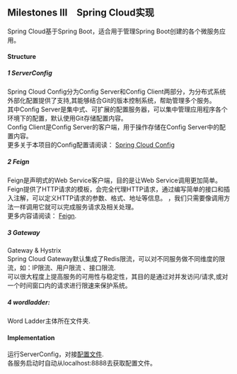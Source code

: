 ## Milestones Ⅲ　Spring Cloud实现

Spring Cloud基于Spring Boot，适合用于管理Spring Boot创建的各个微服务应用。

#### Structure

##### 1 ServerConfig
Spring Cloud Config分为Config Server和Config Client两部分，为分布式系统外部化配置提供了支持,其能够结合Git的版本控制系统，帮助管理多个服务。<br>
其中Config Server是集中式、可扩展的配置服务器，可以集中管理应用程序各个环境下的配置，默认使用Git存储配置内容。<br>
Config Client是Config Server的客户端，用于操作存储在Config Server中的配置内容。<br>
更多关于本项目的Config配置请阅读： [Spring Cloud Config](ServerConfig/readme.md)

##### 2 Feign
Feign是声明式的Web Service客户端，目的是让Web Service调用更加简单。<br>
Feign提供了HTTP请求的模板，会完全代理HTTP请求，通过编写简单的接口和插入注解，可以定义HTTP请求的参数、格式、地址等信息。
，我们只需要像调用方法一样调用它就可以完成服务请求及相关处理。<br>
更多内容请阅读： [Feign](Feign/readme.md).

##### 3 Gateway
Gateway & Hystrix <br>
Spring Cloud Gateway默认集成了Redis限流，可以对不同服务做不同维度的限流，如：IP限流、用户限流 、接口限流.<br>
可以很大程度上提高服务的可用性与稳定性，其目的是通过对并发访问/请求,或对一个时间窗口内的请求进行限速来保护系统。

##### 4 wordladder:
Word Ladder主体所在文件夹.

#### Implementation
运行ServerConfig，对接[配置文件](https://github.com/llIllIllIlllIll/SpringCloudConfig).<br>
各服务启动时自动从localhost:8888去获取配置文件。
